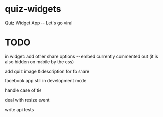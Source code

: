 quiz-widgets
============

Quiz Widget App -- Let's go viral



TODO
====


in widget:
	add other share options -- embed currently commented out (it is also hidden on mobile by the css)

add quiz image & description for fb share



facebook app still in development mode

handle case of tie

deal with resize event

write api tests
